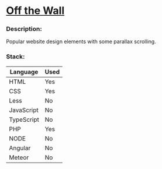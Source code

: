 # [Off the Wall](http://design-jostein.rhcloud.com/Company)

### Description:

Popular website design elements with some parallax scrolling.

### Stack:

Language 	| Used
-|-
HTML		| Yes
CSS			| Yes
Less		| No
JavaScript	| No
TypeScript	| No
PHP 		| Yes
NODE 		| No
Angular  	| No
Meteor   	| No
